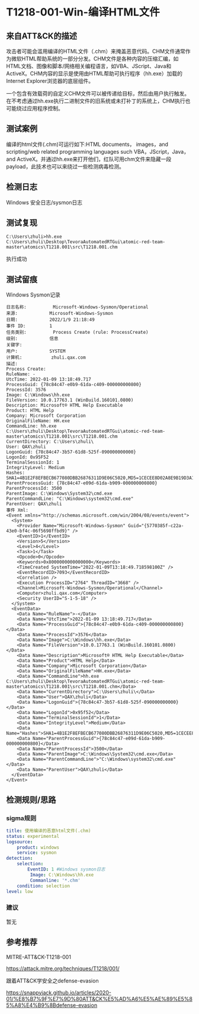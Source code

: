 # T1218-001-Win-编译HTML文件

## 来自ATT&CK的描述

攻击者可能会滥用编译的HTML文件（.chm）来掩盖恶意代码。CHM文件通常作为微软HTML帮助系统的一部分分发。CHM文件是各种内容的压缩汇编，如HTML文档、图像和脚本/网络相关编程语言，如VBA、JScript、Java和ActiveX。CHM内容的显示是使用由HTML帮助可执行程序（hh.exe）加载的Internet Explorer浏览器的底层组件。

一个包含有效载荷的自定义CHM文件可以被传递给目标，然后由用户执行触发。在不考虑通过hh.exe执行二进制文件的旧系统或未打补丁的系统上，CHM执行也可能绕过应用程序控制。

## 测试案例

编译的html文件(.chm)可运行如下:HTML documents， images，and scripting/web related programming languages such VBA，JScript，Java，and ActiveX。并通过hh.exe来打开他们，红队可用chm文件来隐藏一段payload，此技术也可以来绕过一些检测病毒检测。

## 检测日志

Windows 安全日志/sysmon日志

## 测试复现

```
C:\Users\zhuli>hh.exe C:\Users\zhuli\Desktop\TevoraAutomatedRTGui\atomic-red-team-master\atomics\T1218.001\src\T1218.001.chm
```

执行成功

## 测试留痕

Windows Sysmon记录
```
日志名称:          Microsoft-Windows-Sysmon/Operational
来源:            Microsoft-Windows-Sysmon
日期:            2022/1/9 21:18:49
事件 ID:         1
任务类别:          Process Create (rule: ProcessCreate)
级别:            信息
关键字:           
用户:            SYSTEM
计算机:           zhuli.qax.com
描述:
Process Create:
RuleName: -
UtcTime: 2022-01-09 13:18:49.717
ProcessGuid: {78c84c47-e0b9-61da-c409-000000000800}
ProcessId: 3576
Image: C:\Windows\hh.exe
FileVersion: 10.0.17763.1 (WinBuild.160101.0800)
Description: Microsoft® HTML Help Executable
Product: HTML Help
Company: Microsoft Corporation
OriginalFileName: HH.exe
CommandLine: hh.exe  C:\Users\zhuli\Desktop\TevoraAutomatedRTGui\atomic-red-team-master\atomics\T1218.001\src\T1218.001.chm
CurrentDirectory: C:\Users\zhuli\
User: QAX\zhuli
LogonGuid: {78c84c47-3b57-61d8-525f-090000000000}
LogonId: 0x95F52
TerminalSessionId: 1
IntegrityLevel: Medium
Hashes: SHA1=4B1E2F8EFBECB677080DBB26876311D9E06C5020,MD5=1CECEE8D02A8E9B19D3A1A65C7A2B249,SHA256=8AB2F9A4CA87575F03F554AEED6C5E0D7692FA9B5D420008A1521F7F7BD2D0A5,IMPHASH=D3D9C3E81A404E7F5C5302429636F04C
ParentProcessGuid: {78c84c47-e09d-61da-b909-000000000800}
ParentProcessId: 3500
ParentImage: C:\Windows\System32\cmd.exe
ParentCommandLine: "C:\Windows\system32\cmd.exe" 
ParentUser: QAX\zhuli
事件 Xml:
<Event xmlns="http://schemas.microsoft.com/win/2004/08/events/event">
  <System>
    <Provider Name="Microsoft-Windows-Sysmon" Guid="{5770385f-c22a-43e0-bf4c-06f5698ffbd9}" />
    <EventID>1</EventID>
    <Version>5</Version>
    <Level>4</Level>
    <Task>1</Task>
    <Opcode>0</Opcode>
    <Keywords>0x8000000000000000</Keywords>
    <TimeCreated SystemTime="2022-01-09T13:18:49.718598100Z" />
    <EventRecordID>7093</EventRecordID>
    <Correlation />
    <Execution ProcessID="2764" ThreadID="3668" />
    <Channel>Microsoft-Windows-Sysmon/Operational</Channel>
    <Computer>zhuli.qax.com</Computer>
    <Security UserID="S-1-5-18" />
  </System>
  <EventData>
    <Data Name="RuleName">-</Data>
    <Data Name="UtcTime">2022-01-09 13:18:49.717</Data>
    <Data Name="ProcessGuid">{78c84c47-e0b9-61da-c409-000000000800}</Data>
    <Data Name="ProcessId">3576</Data>
    <Data Name="Image">C:\Windows\hh.exe</Data>
    <Data Name="FileVersion">10.0.17763.1 (WinBuild.160101.0800)</Data>
    <Data Name="Description">Microsoft® HTML Help Executable</Data>
    <Data Name="Product">HTML Help</Data>
    <Data Name="Company">Microsoft Corporation</Data>
    <Data Name="OriginalFileName">HH.exe</Data>
    <Data Name="CommandLine">hh.exe  C:\Users\zhuli\Desktop\TevoraAutomatedRTGui\atomic-red-team-master\atomics\T1218.001\src\T1218.001.chm</Data>
    <Data Name="CurrentDirectory">C:\Users\zhuli\</Data>
    <Data Name="User">QAX\zhuli</Data>
    <Data Name="LogonGuid">{78c84c47-3b57-61d8-525f-090000000000}</Data>
    <Data Name="LogonId">0x95f52</Data>
    <Data Name="TerminalSessionId">1</Data>
    <Data Name="IntegrityLevel">Medium</Data>
    <Data Name="Hashes">SHA1=4B1E2F8EFBECB677080DBB26876311D9E06C5020,MD5=1CECEE8D02A8E9B19D3A1A65C7A2B249,SHA256=8AB2F9A4CA87575F03F554AEED6C5E0D7692FA9B5D420008A1521F7F7BD2D0A5,IMPHASH=D3D9C3E81A404E7F5C5302429636F04C</Data>
    <Data Name="ParentProcessGuid">{78c84c47-e09d-61da-b909-000000000800}</Data>
    <Data Name="ParentProcessId">3500</Data>
    <Data Name="ParentImage">C:\Windows\System32\cmd.exe</Data>
    <Data Name="ParentCommandLine">"C:\Windows\system32\cmd.exe" </Data>
    <Data Name="ParentUser">QAX\zhuli</Data>
  </EventData>
</Event>
```

## 检测规则/思路

### sigma规则

```yml
title: 使用编译的恶意html文件(.chm)
status: experimental
logsource:
​    product: windows
​    service: sysmon
detection:
​    selection:
​        EventID: 1 #Windows sysmon日志
         Image: C:\Windows\hh.exe
         Commanline: '*.chm'
​    condition: selection
level: low
```

### 建议

暂无

## 参考推荐

MITRE-ATT&CK-T1218-001

<https://attack.mitre.org/techniques/T1218/001/>

跟着ATT&CK学安全之defense-evasion

<https://snappyjack.github.io/articles/2020-01/%E8%B7%9F%E7%9D%80ATT&CK%E5%AD%A6%E5%AE%89%E5%85%A8%E4%B9%8Bdefense-evasion>
